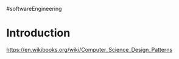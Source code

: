 #softwareEngineering 
# Introduction 
https://en.wikibooks.org/wiki/Computer_Science_Design_Patterns